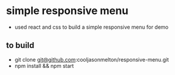 # simple responsive menu

* used react and css to build a simple responsive menu for demo

## to build
* git clone git@github.com:cooljasonmelton/responsive-menu.git
* npm install && npm start
